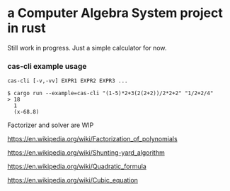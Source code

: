 # a Computer Algebra System project in rust

Still work in progress.
Just a simple calculator for now.

### cas-cli example usage
`cas-cli [-v,-vv] EXPR1 EXPR2 EXPR3 ...`
```
$ cargo run --example=cas-cli "(1-5)*2+3(2(2+2))/2*2+2" "1/2+2/4"
> 18
  1
  (x-68.8)
```

Factorizer and solver are WIP



https://en.wikipedia.org/wiki/Factorization_of_polynomials

https://en.wikipedia.org/wiki/Shunting-yard_algorithm

https://en.wikipedia.org/wiki/Quadratic_formula

https://en.wikipedia.org/wiki/Cubic_equation
